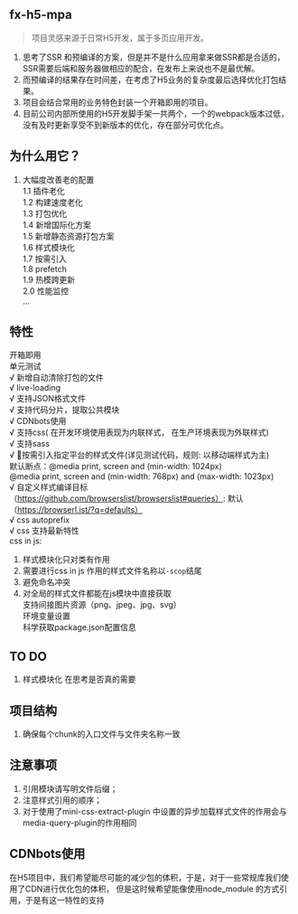 ## fx-h5-mpa 
> 项目灵感来源于日常H5开发，属于多页应用开发。

1. 思考了SSR 和预编译的方案，但是并不是什么应用拿来做SSR都是合适的，SSR需要后端和服务器做相应的配合，在发布上来说也不是最优解。
2. 而预编译的结果存在时间差，在考虑了H5业务的复杂度最后选择优化打包结果。
3. 项目会结合常用的业务特色封装一个开箱即用的项目。
4. 目前公司内部所使用的H5开发脚手架一共两个，一个的webpack版本过低，没有及时更新享受不到新版本的优化，存在部分可优化点。

## 为什么用它？
1. 大幅度改善老的配置 <br/>
  1.1 插件老化<br/>
  1.2 构建速度老化<br/>
  1.3 打包优化<br/>
  1.4 新增国际化方案<br/>
  1.5 新增静态资源打包方案<br/>
  1.6 样式模块化<br/>
  1.7 按需引入<br/>
  1.8 prefetch<br/>
  1.9 热模跨更新<br/>
  2.0 性能监控<br/>
  ...
## 特性
开箱即用 <br/>
单元测试 <br/>
√ 新增自动清除打包的文件 <br/>
√ live-loading <br/>
√ 支持JSON格式文件 <br/>
√ 支持代码分片，提取公共模块 <br/>
√ CDNbots使用 <br/>
√ 支持css( 在开发环境使用表现为内联样式， 在生产环境表现为外联样式) <br/>
√ 支持sass <br/>
√ 🍉按需引入指定平台的样式文件(详见测试代码，规则: 以移动端样式为主)<br/>
  默认断点：@media print, screen and (min-width: 1024px)  <br/>
  @media print, screen and (min-width: 768px) and (max-width: 1023px)  <br/>
√ 自定义样式编译目标（https://github.com/browserslist/browserslist#queries）: 默认 （https://browserl.ist/?q=defaults）<br/>
√ css autoprefix <br/>
√ css 支持最新特性 <br/>
  css in js: <br/>
  1. 样式模块化只对类有作用<br/>
  2. 需要进行css in js 作用的样式文件名称以`-scop`结尾 <br/>
  3. 避免命名冲突 <br/>
  4. 对全局的样式文件都能在js模块中直接获取 <br/>
  支持间接图片资源（png、jpeg、jpg、svg） <br/>
  环境变量设置 <br/>
  科学获取package.json配置信息 <br/>

 


## TO DO 
1. 样式模块化 在思考是否真的需要

## 项目结构
1. 确保每个chunk的入口文件与文件夹名称一致

## 注意事项
1. 引用模块请写明文件后缀；
2. 注意样式引用的顺序；
3. 对于使用了mini-css-extract-plugin 中设置的异步加载样式文件的作用会与media-query-plugin的作用相同

## CDNbots使用
在H5项目中，我们希望能尽可能的减少包的体积，于是，对于一些常规库我们使用了CDN进行优化包的体积，
但是这时候希望能像使用node_module 的方式引用，于是有这一特性的支持



